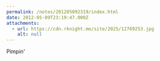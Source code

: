 ```yaml
---
permalink: /notes/201205092319/index.html
date: 2012-05-09T23:19:47.000Z
attachments:
  - url: https://cdn.rknight.me/site/2025/12769253.jpg
    alt: null
---
```


Pimpin'

